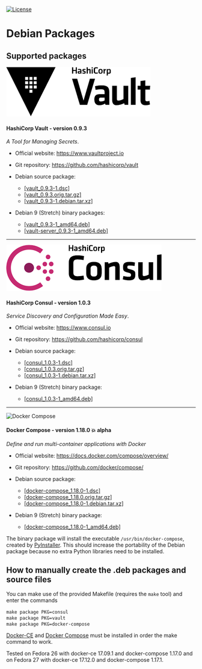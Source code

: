 [![License](https://img.shields.io/badge/License-Apache--2.0-blue.svg)](https://spdx.org/licenses/Apache-2.0.html)

# Debian Packages

## Supported packages

![](images/HashiCorp-Vault-logo.png?raw=true "HashiCorp Vault")

#### HashiCorp Vault - version 0.9.3

_A Tool for Managing Secrets_.

* Official website: https://www.vaultproject.io
* Git repository: https://github.com/hashicorp/vault

* Debian source package:
  * [[vault_0.9.3-1.dsc]][vault-dsc]
  * [[vault_0.9.3.orig.tar.gz]][vault-orig]
  * [[vault_0.9.3-1.debian.tar.xz]][vault-debian]

* Debian 9 (Stretch) binary packages:
  * [[vault_0.9.3-1_amd64.deb]][vault-debpkg]
  * [[vault-server_0.9.3-1_amd64.deb]][vault-server-debpkg]

---

![](images/HashiCorp-Consul-logo.png?raw=true "HashiCorp Consul")

#### HashiCorp Consul - version 1.0.3

_Service Discovery and Configuration Made Easy_.

* Official website: https://www.consul.io
* Git repository: https://github.com/hashicorp/consul

* Debian source package:
  * [[consul_1.0.3-1.dsc]][consul-dsc]
  * [[consul_1.0.3.orig.tar.gz]][consul-orig]
  * [[consul_1.0.3-1.debian.tar.xz]][consul-debian]

* Debian 9 (Stretch) binary package:
  * [[consul_1.0.3-1_amd64.deb]][consul-debpkg]

---

![Docker Compose](https://github.com/docker/compose/blob/master/logo.png?raw=true "Docker Compose Logo")

#### Docker Compose - version 1.18.0 :boom: alpha

_Define and run multi-container applications with Docker_

* Official website: https://docs.docker.com/compose/overview/
* Git repository: https://github.com/docker/compose/

* Debian source package:
  * [[docker-compose_1.18.0-1.dsc]][docker-compose-dsc]
  * [[docker-compose_1.18.0.orig.tar.gz]][docker-compose-orig]
  * [[docker-compose_1.18.0-1.debian.tar.xz]][docker-compose-debian]

* Debian 9 (Stretch) binary package:
  * [[docker-compose_1.18.0-1_amd64.deb]][docker-compose-debpkg]

The binary package will install the executable `/usr/bin/docker-compose`, created by
[PyInstaller][pyinstaller]. This should increase the portability of the Debian package
because no extra Python libraries need to be installed.

## How to manually create the .deb packages and source files

You can make use of the provided Makefile (requires the `make` tool)
and enter the commands

    make package PKG=consul
    make package PKG=vault
    make package PKG=docker-compose

[Docker-CE][docker-ce] and [Docker Compose][docker-compose] must be installed in order
the make command to work.

Tested on Fedora 26 with docker-ce 17.09.1 and docker-compose 1.17.0
and on Fedora 27 with docker-ce 17.12.0 and docker-compose 1.17.1.

[docker-ce]: https://www.docker.com/community-edition/
[docker-compose]: https://docs.docker.com/compose/
[pyinstaller]: http://www.pyinstaller.org/

[consul-debpkg]: https://github.com/madrisan/debian-packages/releases/download/v0.6.0/consul_1.0.3-1_amd64.deb
[consul-debian]: https://github.com/madrisan/debian-packages/releases/download/v0.6.0/consul_1.0.3-1.debian.tar.xz
[consul-dsc]: https://github.com/madrisan/debian-packages/releases/download/v0.6.0/consul_1.0.3-1.dsc
[consul-orig]: https://github.com/madrisan/debian-packages/releases/download/v0.6.0/consul_1.0.3.orig.tar.gz

[docker-compose-debpkg]: https://github.com/madrisan/debian-packages/releases/download/v0.6.0/docker-compose_1.18.0-1_amd64.deb
[docker-compose-debian]: https://github.com/madrisan/debian-packages/releases/download/v0.6.0/docker-compose_1.18.0-1.debian.tar.xz
[docker-compose-dsc]: https://github.com/madrisan/debian-packages/releases/download/v0.6.0/docker-compose_1.18.0-1.dsc
[docker-compose-orig]: https://github.com/madrisan/debian-packages/releases/download/v0.6.0/docker-compose_1.18.0.orig.tar.gz

[vault-debpkg]: https://github.com/madrisan/debian-packages/releases/download/v0.6.0/vault_0.9.3-1_amd64.deb
[vault-server-debpkg]: https://github.com/madrisan/debian-packages/releases/download/v0.6.0/vault-server_0.9.3-1_amd64.deb
[vault-debian]: https://github.com/madrisan/debian-packages/releases/download/v0.6.0/vault_0.9.3-1.debian.tar.xz
[vault-dsc]: https://github.com/madrisan/debian-packages/releases/download/v0.6.0/vault_0.9.3-1.dsc
[vault-orig]: https://github.com/madrisan/debian-packages/releases/download/v0.6.0/vault_0.9.3.orig.tar.gz
